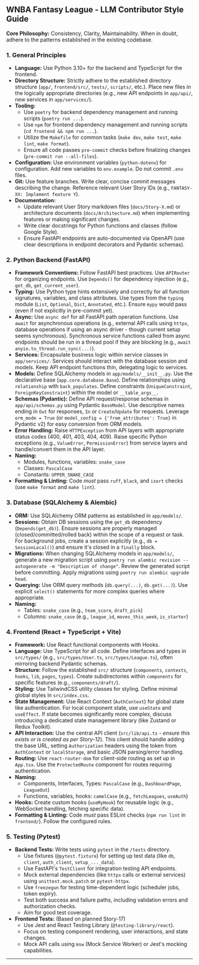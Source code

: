 ## WNBA Fantasy League - LLM Contributor Style Guide

**Core Philosophy:** Consistency, Clarity, Maintainability. When in doubt, adhere to the patterns established in the existing codebase.

### 1. General Principles

*   **Language:** Use Python 3.10+ for the backend and TypeScript for the frontend.
*   **Directory Structure:** Strictly adhere to the established directory structure (`app/`, `frontend/src/`, `tests/`, `scripts/`, etc.). Place new files in the logically appropriate directories (e.g., new API endpoints in `app/api/`, new services in `app/services/`).
*   **Tooling:**
    *   Use `poetry` for backend dependency management and running scripts (`poetry run ...`).
    *   Use `npm` for frontend dependency management and running scripts (`cd frontend && npm run ...`).
    *   Utilize the `Makefile` for common tasks (`make dev`, `make test`, `make lint`, `make format`).
    *   Ensure all code passes `pre-commit` checks before finalizing changes (`pre-commit run --all-files`).
*   **Configuration:** Use environment variables (`python-dotenv`) for configuration. Add new variables to `env.example`. Do not commit `.env` files.
*   **Git:** Use feature branches. Write clear, concise commit messages describing the change. Reference relevant User Story IDs (e.g., `FANTASY-XX: Implement feature Y`).
*   **Documentation:**
    *   Update relevant User Story markdown files (`docs/Story-X.md`) or architecture documents (`docs/Architecture.md`) when implementing features or making significant changes.
    *   Write clear docstrings for Python functions and classes (follow Google Style).
    *   Ensure FastAPI endpoints are auto-documented via OpenAPI (use clear descriptions in endpoint decorators and Pydantic schemas).

### 2. Python Backend (FastAPI)

*   **Framework Conventions:** Follow FastAPI best practices. Use `APIRouter` for organizing endpoints. Use `Depends()` for dependency injection (e.g., `get_db`, `get_current_user`).
*   **Typing:** Use Python type hints extensively and correctly for all function signatures, variables, and class attributes. Use types from the `typing` module (`List`, `Optional`, `Dict`, `Annotated`, etc.). Ensure `mypy` would pass (even if not explicitly in pre-commit yet).
*   **Async:** Use `async def` for all FastAPI path operation functions. Use `await` for asynchronous operations (e.g., external API calls using `httpx`, database operations if using an async driver - though current setup seems synchronous). Synchronous service functions called from async endpoints should be run in a thread pool if they are blocking (e.g., `await anyio.to_thread.run_sync(...)`).
*   **Services:** Encapsulate business logic within service classes in `app/services/`. Services should interact with the database session and models. Keep API endpoint functions thin, delegating logic to services.
*   **Models:** Define SQLAlchemy models in `app/models/__init__.py`. Use the declarative base (`app.core.database.Base`). Define relationships using `relationship` with `back_populates`. Define constraints (`UniqueConstraint`, `ForeignKeyConstraint`) within the model or `__table_args__`.
*   **Schemas (Pydantic):** Define API request/response schemas in `app/api/schemas.py` using Pydantic `BaseModel`. Use descriptive names ending in `Out` for responses, `In` or `Create`/`Update` for requests. Leverage `orm_mode = True` (or `model_config = {'from_attributes': True}` in Pydantic v2) for easy conversion from ORM models.
*   **Error Handling:** Raise `HTTPException` from API layers with appropriate status codes (400, 401, 403, 404, 409). Raise specific Python exceptions (e.g., `ValueError`, `PermissionError`) from service layers and handle/convert them in the API layer.
*   **Naming:**
    *   Modules, functions, variables: `snake_case`
    *   Classes: `PascalCase`
    *   Constants: `UPPER_SNAKE_CASE`
*   **Formatting & Linting:** Code *must* pass `ruff`, `black`, and `isort` checks (use `make format` and `make lint`).

### 3. Database (SQLAlchemy & Alembic)

*   **ORM:** Use SQLAlchemy ORM patterns as established in `app/models/`.
*   **Sessions:** Obtain DB sessions using the `get_db` dependency (`Depends(get_db)`). Ensure sessions are properly managed (closed/committed/rolled back) within the scope of a request or task. For background jobs, create a session explicitly (e.g., `db = SessionLocal()`) and ensure it's closed in a `finally` block.
*   **Migrations:** When changing SQLAlchemy models in `app/models/`, generate a new migration script using `poetry run alembic revision --autogenerate -m "Description of change"`. Review the generated script before committing. Apply migrations using `poetry run alembic upgrade head`.
*   **Querying:** Use ORM query methods (`db.query(...)`, `db.get(...)`). Use explicit `select()` statements for more complex queries where appropriate.
*   **Naming:**
    *   Tables: `snake_case` (e.g., `team_score`, `draft_pick`)
    *   Columns: `snake_case` (e.g., `league_id`, `moves_this_week`, `is_starter`)

### 4. Frontend (React + TypeScript + Vite)

*   **Framework:** Use React functional components with Hooks.
*   **Language:** Use TypeScript for all code. Define interfaces and types in `src/types/` (e.g., `src/types/User.ts`, `src/types/League.ts`), often mirroring backend Pydantic schemas.
*   **Structure:** Follow the established `src/` structure (`components`, `contexts`, `hooks`, `lib`, `pages`, `types`). Create subdirectories within `components` for specific features (e.g., `components/draft/`).
*   **Styling:** Use TailwindCSS utility classes for styling. Define minimal global styles in `src/index.css`.
*   **State Management:** Use React Context (`AuthContext`) for global state like authentication. For local component state, use `useState` and `useEffect`. If state becomes significantly more complex, discuss introducing a dedicated state management library (like Zustand or Redux Toolkit).
*   **API Interaction:** Use the central API client (`src/lib/api.ts` - *ensure this exists or is created as per Story-12*). This client should handle adding the base URL, setting `Authorization` headers using the token from `AuthContext` or `localStorage`, and basic JSON parsing/error handling.
*   **Routing:** Use `react-router-dom` for client-side routing as set up in `App.tsx`. Use the `ProtectedRoute` component for routes requiring authentication.
*   **Naming:**
    *   Components, Interfaces, Types: `PascalCase` (e.g., `DashboardPage`, `LeagueOut`)
    *   Functions, variables, hooks: `camelCase` (e.g., `fetchLeagues`, `useAuth`)
*   **Hooks:** Create custom hooks (`useMyHook`) for reusable logic (e.g., WebSocket handling, fetching specific data).
*   **Formatting & Linting:** Code *must* pass ESLint checks (`npm run lint` in `frontend/`). Follow the configured rules.

### 5. Testing (Pytest)

*   **Backend Tests:** Write tests using `pytest` in the `/tests` directory.
    *   Use fixtures (`@pytest.fixture`) for setting up test data (like `db`, `client`, `auth_client`, `setup_..._data`).
    *   Use FastAPI's `TestClient` for integration testing API endpoints.
    *   Mock external dependencies (like `httpx` calls or external services) using `unittest.mock.patch` or `pytest-httpx`.
    *   Use `freezegun` for testing time-dependent logic (scheduler jobs, token expiry).
    *   Test both success and failure paths, including validation errors and authorization checks.
    *   Aim for good test coverage.
*   **Frontend Tests:** (Based on planned Story-17)
    *   Use Jest and React Testing Library (`@testing-library/react`).
    *   Focus on testing component rendering, user interactions, and state changes.
    *   Mock API calls using `msw` (Mock Service Worker) or Jest's mocking capabilities.

---